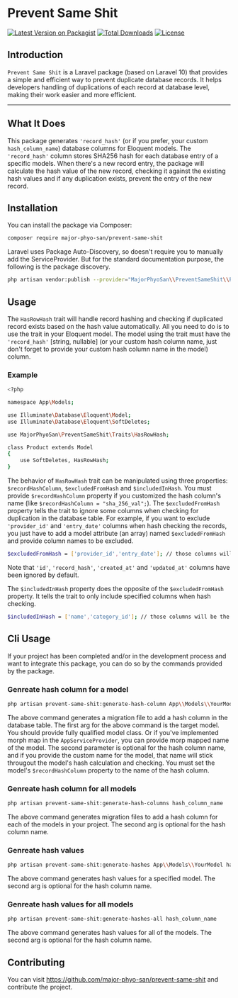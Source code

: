 # Prevent Same Shit

[![Latest Version on Packagist](https://img.shields.io/packagist/v/major-phyo-san/prevent-same-shit.svg?style=flat-square)](https://packagist.org/packages/major-phyo-san/prevent-same-shit)
[![Total Downloads](https://img.shields.io/packagist/dt/major-phyo-san/prevent-same-shit.svg?style=flat-square)](https://packagist.org/packages/major-phyo-san/prevent-same-shit)
[![License](https://img.shields.io/packagist/l/major-phyo-san/prevent-same-shit.svg?style=flat-square)](https://packagist.org/packages/major-phyo-san/prevent-same-shit)

## Introduction

`Prevent Same Shit` is a Laravel package (based on Laravel 10) that provides a simple and efficient way to prevent duplicate database records. It helps developers handling of duplications of each record at database level, making their work easier and more efficient.

---

## What It Does
This package generates ``'record_hash'`` (or if you prefer, your custom ``hash_column_name``) database columns for Eloquent models. The ``'record_hash'`` column stores SHA256 hash for each database entry of a specific models. When there's a new record entry, the package will calculate the hash value of the new record, checking it against the existing hash values and if any duplication exists, prevent the entry of the new record.

## Installation

You can install the package via Composer:

```bash
composer require major-phyo-san/prevent-same-shit
```
Laravel uses Package Auto-Discovery, so doesn't require you to manually add the ServiceProvider. But for the standard documentation purpose, the following is the package discovery.

```bash
php artisan vendor:publish --provider="MajorPhyoSan\\PreventSameShit\\PreventSameShitServiceProvider"
```

## Usage
The ``HasRowHash`` trait will handle record hashing and checking if duplicated record exists based on the hash value automatically. All you need to do is to use the trait in your Eloquent model. The model using the trait must have the ``'record_hash'`` [string, nullable] (or your custom hash column name, just don't forget to provide your custom hash column name in the model) column.

### Example

```bash
<?php

namespace App\Models;

use Illuminate\Database\Eloquent\Model;
use Illuminate\Database\Eloquent\SoftDeletes;

use MajorPhyoSan\PreventSameShit\Traits\HasRowHash;

class Product extends Model
{
    use SoftDeletes, HasRowHash;
}
```

The behavior of ``HasRowHash`` trait can be manipulated using three properties: ``$recordHashColumn``, ``$excludedFromHash`` and ``$includedInHash``. You must provide ``$recordHashColumn`` property if you customized the hash column's name (like ``$recordHashColumn = "sha_256_val";``). The ``$excludedFromHash`` property tells the trait to ignore some columns when checking for duplication in the database table. For example, if you want to exclude ``'provider_id'`` and ``'entry_date'`` columns when hash checking the records, you just have to add a model attribute (an array) named ``$excludedFromHash`` and provide column names to be excluded.

```bash
$excludedFromHash = ['provider_id','entry_date']; // those columns will be ignored from checking
```

Note that ``'id'``, ``'record_hash'``, ``'created_at'`` and ``'updated_at'`` columns have been ignored by default.

The ``$includedInHash`` property does the opposite of the ``$excludedFromHash`` property. It tells the trait to only include specified columns when hash checking.

```bash
$includedInHash = ['name','category_id']; // those columns will be the only columns for checking duplication
```

## Cli Usage
If your project has been completed and/or in the development process and want to integrate this package, you can do so by the commands provided by the package.

### Genreate hash column for a model
```bash
php artisan prevent-same-shit:generate-hash-column App\\Models\\YourModel hash_column_name
```

The above command generates a migration file to add a hash column in the database table. The first arg for the above command is the target model. You should provide fully qualified model class. Or if you've implemented morph map in the ``AppServiceProvider``, you can provide morp mapped name of the model. The second parameter is optional for the hash column name, and if you provide the custom name for the model, that name will stick througout the model's hash calculation and checking. You must set the model's ``$recordHashColumn`` property to the name of the hash column.

### Genreate hash column for all models
```bash
php artisan prevent-same-shit:generate-hash-columns hash_column_name
```
The above command generates migration files to add a hash column for each of the models in your project. The second arg is optional for the hash column name.

### Genreate hash values
```bash
php artisan prevent-same-shit:generate-hashes App\\Models\\YourModel hash_column_name
```
The above command generates hash values for a specified model. The second arg is optional for the hash column name.

### Genreate hash values for all models
```bash
php artisan prevent-same-shit:generate-hashes-all hash_column_name
```
The above command generates hash values for all of the models. The second arg is optional for the hash column name.

## Contributing
You can visit https://github.com/major-phyo-san/prevent-same-shit and contribute the project.